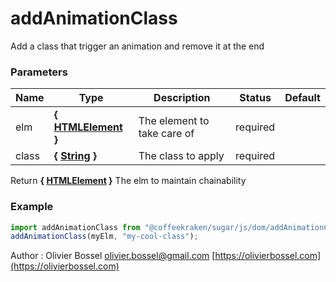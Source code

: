 # addAnimationClass

Add a class that trigger an animation and remove it at the end

### Parameters

| Name  | Type                                                                                                   | Description                 | Status   | Default |
| ----- | ------------------------------------------------------------------------------------------------------ | --------------------------- | -------- | ------- |
| elm   | **{ [HTMLElement](https://developer.mozilla.org/fr/docs/Web/API/HTMLElement) }**                       | The element to take care of | required |
| class | **{ [String](https://developer.mozilla.org/fr/docs/Web/JavaScript/Reference/Objets_globaux/String) }** | The class to apply          | required |

Return **{ [HTMLElement](https://developer.mozilla.org/fr/docs/Web/API/HTMLElement) }** The elm to maintain chainability

### Example

```js
import addAnimationClass from "@coffeekraken/sugar/js/dom/addAnimationClass";
addAnimationClass(myElm, "my-cool-class");
```

Author : Olivier Bossel [olivier.bossel@gmail.com](mailto:olivier.bossel@gmail.com) [https://olivierbossel.com](https://olivierbossel.com)
